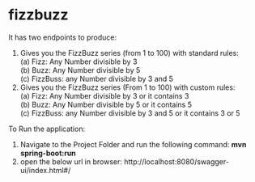 # fizzbuzz

It has two endpoints to produce:<br/>
1) Gives you the FizzBuzz series (from 1 to 100) with standard rules:<br/>
    (a) Fizz: Any Number divisible by 3<br/>
    (b) Buzz: Any Number divisible by 5<br/>
    (c) FizzBuss: any Number divisible by 3 and 5<br/>
2) Gives you the FizzBuzz series (From 1 to 100) with custom rules:<br/>
    (a) Fizz: Any Number divisible by 3 or it contains 3<br/>
    (b) Buzz: Any Number divisible by 5 or it contains 5<br/>
    (c) FizzBuss: any Number divisible by 3 and 5 or it contains 3 or 5<br/>


To Run the application:
  1) Navigate to the Project Folder and run the following command:
     **mvn spring-boot:run**
  3) open the below url in browser:
     http://localhost:8080/swagger-ui/index.html#/
